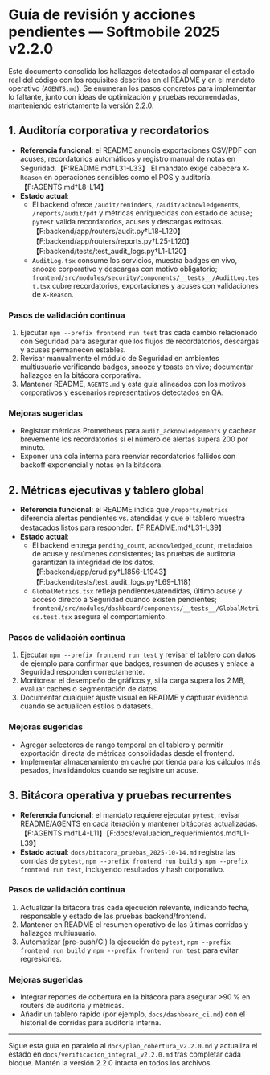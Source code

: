 # Guía de revisión y acciones pendientes — Softmobile 2025 v2.2.0

Este documento consolida los hallazgos detectados al comparar el estado real del código con los requisitos descritos en el README y en el mandato operativo (`AGENTS.md`). Se enumeran los pasos concretos para implementar lo faltante, junto con ideas de optimización y pruebas recomendadas, manteniendo estrictamente la versión 2.2.0.

## 1. Auditoría corporativa y recordatorios

- **Referencia funcional**: el README anuncia exportaciones CSV/PDF con acuses, recordatorios automáticos y registro manual de notas en Seguridad.【F:README.md†L31-L33】 El mandato exige cabecera `X-Reason` en operaciones sensibles como el POS y auditoría.【F:AGENTS.md†L8-L14】
- **Estado actual**:
  - El backend ofrece `/audit/reminders`, `/audit/acknowledgements`, `/reports/audit/pdf` y métricas enriquecidas con estado de acuse; `pytest` valida recordatorios, acuses y descargas exitosas.【F:backend/app/routers/audit.py†L18-L120】【F:backend/app/routers/reports.py†L25-L120】【F:backend/tests/test_audit_logs.py†L1-L120】
  - `AuditLog.tsx` consume los servicios, muestra badges en vivo, snooze corporativo y descargas con motivo obligatorio; `frontend/src/modules/security/components/__tests__/AuditLog.test.tsx` cubre recordatorios, exportaciones y acuses con validaciones de `X-Reason`.

### Pasos de validación continua

1. Ejecutar `npm --prefix frontend run test` tras cada cambio relacionado con Seguridad para asegurar que los flujos de recordatorios, descargas y acuses permanecen estables.
2. Revisar manualmente el módulo de Seguridad en ambientes multiusuario verificando badges, snooze y toasts en vivo; documentar hallazgos en la bitácora corporativa.
3. Mantener README, `AGENTS.md` y esta guía alineados con los motivos corporativos y escenarios representativos detectados en QA.

### Mejoras sugeridas

- Registrar métricas Prometheus para `audit_acknowledgements` y cachear brevemente los recordatorios si el número de alertas supera 200 por minuto.
- Exponer una cola interna para reenviar recordatorios fallidos con backoff exponencial y notas en la bitácora.

## 2. Métricas ejecutivas y tablero global

- **Referencia funcional**: el README indica que `/reports/metrics` diferencia alertas pendientes vs. atendidas y que el tablero muestra destacados listos para responder.【F:README.md†L31-L39】
- **Estado actual**:
  - El backend entrega `pending_count`, `acknowledged_count`, metadatos de acuse y resúmenes consistentes; las pruebas de auditoría garantizan la integridad de los datos.【F:backend/app/crud.py†L1856-L1943】【F:backend/tests/test_audit_logs.py†L69-L118】
  - `GlobalMetrics.tsx` refleja pendientes/atendidas, último acuse y acceso directo a Seguridad cuando existen pendientes; `frontend/src/modules/dashboard/components/__tests__/GlobalMetrics.test.tsx` asegura el comportamiento.

### Pasos de validación continua

1. Ejecutar `npm --prefix frontend run test` y revisar el tablero con datos de ejemplo para confirmar que badges, resumen de acuses y enlace a Seguridad responden correctamente.
2. Monitorear el desempeño de gráficos y, si la carga supera los 2 MB, evaluar caches o segmentación de datos.
3. Documentar cualquier ajuste visual en README y capturar evidencia cuando se actualicen estilos o datasets.

### Mejoras sugeridas

- Agregar selectores de rango temporal en el tablero y permitir exportación directa de métricas consolidadas desde el frontend.
- Implementar almacenamiento en caché por tienda para los cálculos más pesados, invalidándolos cuando se registre un acuse.

## 3. Bitácora operativa y pruebas recurrentes

- **Referencia funcional**: el mandato requiere ejecutar `pytest`, revisar README/AGENTS en cada iteración y mantener bitácoras actualizadas.【F:AGENTS.md†L4-L11】【F:docs/evaluacion_requerimientos.md†L1-L39】
- **Estado actual**: `docs/bitacora_pruebas_2025-10-14.md` registra las corridas de `pytest`, `npm --prefix frontend run build` y `npm --prefix frontend run test`, incluyendo resultados y hash corporativo.

### Pasos de validación continua

1. Actualizar la bitácora tras cada ejecución relevante, indicando fecha, responsable y estado de las pruebas backend/frontend.
2. Mantener en README el resumen operativo de las últimas corridas y hallazgos multiusuario.
3. Automatizar (pre-push/CI) la ejecución de `pytest`, `npm --prefix frontend run build` y `npm --prefix frontend run test` para evitar regresiones.

### Mejoras sugeridas

- Integrar reportes de cobertura en la bitácora para asegurar >90 % en routers de auditoría y métricas.
- Añadir un tablero rápido (por ejemplo, `docs/dashboard_ci.md`) con el historial de corridas para auditoría interna.

---

Sigue esta guía en paralelo al `docs/plan_cobertura_v2.2.0.md` y actualiza el estado en `docs/verificacion_integral_v2.2.0.md` tras completar cada bloque. Mantén la versión 2.2.0 intacta en todos los archivos.
